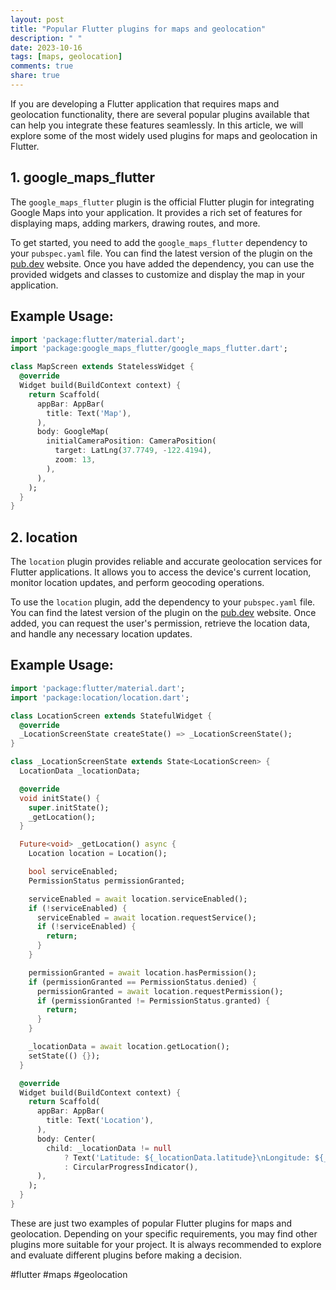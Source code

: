 ```yaml
---
layout: post
title: "Popular Flutter plugins for maps and geolocation"
description: " "
date: 2023-10-16
tags: [maps, geolocation]
comments: true
share: true
---
```


If you are developing a Flutter application that requires maps and geolocation functionality, there are several popular plugins available that can help you integrate these features seamlessly. In this article, we will explore some of the most widely used plugins for maps and geolocation in Flutter.

## 1. google_maps_flutter

The `google_maps_flutter` plugin is the official Flutter plugin for integrating Google Maps into your application. It provides a rich set of features for displaying maps, adding markers, drawing routes, and more.

To get started, you need to add the `google_maps_flutter` dependency to your `pubspec.yaml` file. You can find the latest version of the plugin on the [pub.dev](https://pub.dev/packages/google_maps_flutter) website. Once you have added the dependency, you can use the provided widgets and classes to customize and display the map in your application.

## Example Usage:

```dart
import 'package:flutter/material.dart';
import 'package:google_maps_flutter/google_maps_flutter.dart';

class MapScreen extends StatelessWidget {
  @override
  Widget build(BuildContext context) {
    return Scaffold(
      appBar: AppBar(
        title: Text('Map'),
      ),
      body: GoogleMap(
        initialCameraPosition: CameraPosition(
          target: LatLng(37.7749, -122.4194),
          zoom: 13,
        ),
      ),
    );
  }
}
```

## 2. location

The `location` plugin provides reliable and accurate geolocation services for Flutter applications. It allows you to access the device's current location, monitor location updates, and perform geocoding operations.

To use the `location` plugin, add the dependency to your `pubspec.yaml` file. You can find the latest version of the plugin on the [pub.dev](https://pub.dev/packages/location) website. Once added, you can request the user's permission, retrieve the location data, and handle any necessary location updates.

## Example Usage:

```dart
import 'package:flutter/material.dart';
import 'package:location/location.dart';

class LocationScreen extends StatefulWidget {
  @override
  _LocationScreenState createState() => _LocationScreenState();
}

class _LocationScreenState extends State<LocationScreen> {
  LocationData _locationData;

  @override
  void initState() {
    super.initState();
    _getLocation();
  }

  Future<void> _getLocation() async {
    Location location = Location();

    bool serviceEnabled;
    PermissionStatus permissionGranted;

    serviceEnabled = await location.serviceEnabled();
    if (!serviceEnabled) {
      serviceEnabled = await location.requestService();
      if (!serviceEnabled) {
        return;
      }
    }

    permissionGranted = await location.hasPermission();
    if (permissionGranted == PermissionStatus.denied) {
      permissionGranted = await location.requestPermission();
      if (permissionGranted != PermissionStatus.granted) {
        return;
      }
    }

    _locationData = await location.getLocation();
    setState(() {});
  }

  @override
  Widget build(BuildContext context) {
    return Scaffold(
      appBar: AppBar(
        title: Text('Location'),
      ),
      body: Center(
        child: _locationData != null
            ? Text('Latitude: ${_locationData.latitude}\nLongitude: ${_locationData.longitude}')
            : CircularProgressIndicator(),
      ),
    );
  }
}
```

These are just two examples of popular Flutter plugins for maps and geolocation. Depending on your specific requirements, you may find other plugins more suitable for your project. It is always recommended to explore and evaluate different plugins before making a decision.

#flutter #maps #geolocation